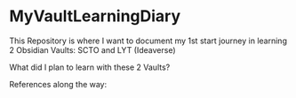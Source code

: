 # MyVaultLearningDiary
This Repository is where I want to document my 1st start journey in learning 2 Obsidian Vaults: SCTO and LYT (Ideaverse)

What did I plan to learn with these 2 Vaults?

<insert mermaid or excalidraw picture here >



References along the way:


